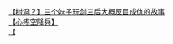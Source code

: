 [【树洞？】三个妹子玩剑三后大概反目成仇的故事](http://tieba.baidu.com/p/4216308244?see_lz=1&pn=)   
[【心疼空降兵】](http://tieba.baidu.com/p/4217465039?see_lz=1&pn=)   
[【](http://tieba.baidu.com/p/4217037278?see_lz=1&pn=)   
